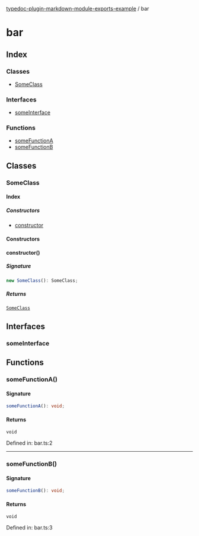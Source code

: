 [typedoc-plugin-markdown-module-exports-example](README.md) / bar

# bar

## Index

### Classes

- [SomeClass](bar.md#someclass)

### Interfaces

- [someInterface](bar.md#someinterface)

### Functions

- [someFunctionA](bar.md#somefunctiona)
- [someFunctionB](bar.md#somefunctionb)

## Classes

### SomeClass

#### Index

##### Constructors

- [constructor](bar.md#constructor)

#### Constructors

#### constructor()

##### Signature

```ts
new SomeClass(): SomeClass;
```

##### Returns

[`SomeClass`](bar.md#someclass)

## Interfaces

### someInterface

## Functions

### someFunctionA()

#### Signature

```ts
someFunctionA(): void;
```

#### Returns

`void`

Defined in:  bar.ts:2

---

### someFunctionB()

#### Signature

```ts
someFunctionB(): void;
```

#### Returns

`void`

Defined in:  bar.ts:3
